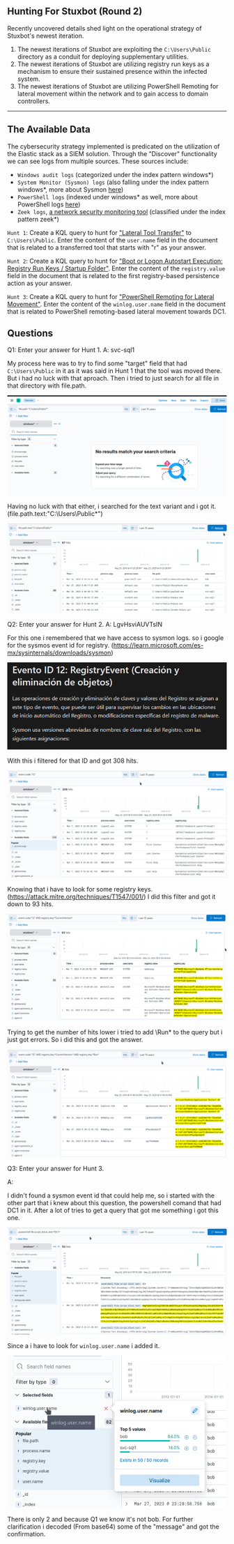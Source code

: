 

## Hunting For Stuxbot (Round 2)

Recently uncovered details shed light on the operational strategy of Stuxbot's newest iteration.

1. The newest iterations of Stuxbot are exploiting the `C:\Users\Public` directory as a conduit for deploying supplementary utilities.
2. The newest iterations of Stuxbot are utilizing registry run keys as a mechanism to ensure their sustained presence within the infected system.
3. The newest iterations of Stuxbot are utilizing PowerShell Remoting for lateral movement within the network and to gain access to domain controllers.

---

## The Available Data

The cybersecurity strategy implemented is predicated on the utilization of the Elastic stack as a SIEM solution. Through the "Discover" functionality we can see logs from multiple sources. These sources include:

- `Windows audit logs` (categorized under the index pattern windows*)
- `System Monitor (Sysmon) logs` (also falling under the index pattern windows*, more about Sysmon [here](https://learn.microsoft.com/en-us/sysinternals/downloads/sysmon))
- `PowerShell logs` (indexed under windows* as well, more about PowerShell logs [here](https://www.splunk.com/en_us/blog/security/hunting-for-malicious-powershell-using-script-block-logging.html))
- `Zeek logs`, [a network security monitoring tool](https://www.elastic.co/guide/en/beats/filebeat/current/exported-fields-zeek.html) (classified under the index pattern zeek*)



`Hunt 1`: Create a KQL query to hunt for ["Lateral Tool Transfer"](https://attack.mitre.org/techniques/T1570/) to `C:\Users\Public`. Enter the content of the `user.name` field in the document that is related to a transferred tool that starts with "r" as your answer.

`Hunt 2`: Create a KQL query to hunt for ["Boot or Logon Autostart Execution: Registry Run Keys / Startup Folder"](https://attack.mitre.org/techniques/T1547/001/). Enter the content of the `registry.value` field in the document that is related to the first registry-based persistence action as your answer.

`Hunt 3`: Create a KQL query to hunt for ["PowerShell Remoting for Lateral Movement"](https://www.ired.team/offensive-security/lateral-movement/t1028-winrm-for-lateral-movement). Enter the content of the `winlog.user.name` field in the document that is related to PowerShell remoting-based lateral movement towards DC1.


## Questions


Q1: Enter your answer for Hunt 1.
A: svc-sql1

My process here was to try to find some "target" field that had `C:\Users\Public` in it as it was said in Hunt 1 that the tool was moved there. But i had no luck with that aproach.
Then i tried to just search for all file in that directory with file.path.

![](../../Img/Pasted%20image%2020250522192231.png)

Having no luck with that either, i searched for the text variant and i got it. (file.path.text:"C:\Users\Public*")

![](../../Img/Pasted%20image%2020250522192355.png)

Q2: Enter your answer for Hunt 2.
A: LgvHsviAUVTsIN

For this one i remembered that we have access to sysmon logs. so i google for the sysmos event id for registry. (https://learn.microsoft.com/es-mx/sysinternals/downloads/sysmon)

![](../../Img/Pasted%20image%2020250522193418.png)

With this i filtered for that ID and got 308 hits.

![](../../Img/Pasted%20image%2020250522193406.png)

Knowing that i have to look for some registry keys. (https://attack.mitre.org/techniques/T1547/001/)
I did this filter and got it down to 93 hits.

![](../../Img/Pasted%20image%2020250522193925.png)

Trying to get the number of hits lower i tried to add \Run* to the query but i just got errors.
So i did this and got the answer.

![](../../Img/Pasted%20image%2020250522195033.png)

Q3: Enter your answer for Hunt 3.

A: 

I didn't found a sysmon event id that could help me, so i started with the other part that i knew about this question, the powershell comand that had DC1 in it.
After a lot of tries to get a query that got me something i got this one.

![](../../Img/Pasted%20image%2020250522200105.png)

Since a i have to look for `winlog.user.name` i added it.

![](../../Img/Pasted%20image%2020250522200258.png)

There is only 2 and because Q1 we know it's not bob.
For further clarification i decoded (From base64) some of the "message" and got the confirmation.